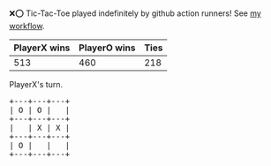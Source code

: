 :x::o: Tic-Tac-Toe played indefinitely by github action runners! See [my workflow](.github/workflows/play.yaml).

|PlayerX wins|PlayerO wins|Ties|
|-|-|-|
|513|460|218|

PlayerX's turn.

<pre>
+---+---+---+
| O | O |   |
+---+---+---+
|   | X | X |
+---+---+---+
| O |   |   |
+---+---+---+
</pre>